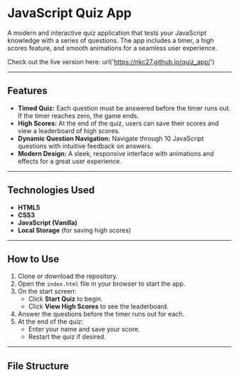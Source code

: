 # JavaScript Quiz App

A modern and interactive quiz application that tests your JavaScript knowledge with a series of questions. The app includes a timer, a high scores feature, and smooth animations for a seamless user experience.

Check out the live version here: url('https://nkc27.github.io/quiz_app/')

---

## Features

- **Timed Quiz:** Each question must be answered before the timer runs out. If the timer reaches zero, the game ends.
- **High Scores:** At the end of the quiz, users can save their scores and view a leaderboard of high scores.
- **Dynamic Question Navigation:** Navigate through 10 JavaScript questions with intuitive feedback on answers.
- **Modern Design:** A sleek, responsive interface with animations and effects for a great user experience.

---

## Technologies Used

- **HTML5**
- **CSS3**
- **JavaScript (Vanilla)**
- **Local Storage** (for saving high scores)

---

## How to Use

1. Clone or download the repository.
2. Open the `index.html` file in your browser to start the app.
3. On the start screen:
   - Click **Start Quiz** to begin.
   - Click **View High Scores** to see the leaderboard.
4. Answer the questions before the timer runs out for each.
5. At the end of the quiz:
   - Enter your name and save your score.
   - Restart the quiz if desired.

---

## File Structure
